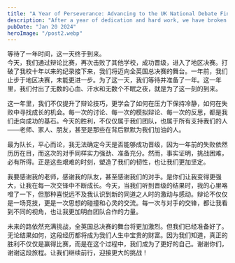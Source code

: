 ```yaml
---
title: "A Year of Perseverance: Advancing to the UK National Debate Finals"
description: "After a year of dedication and hard work, we have broken our school’s decade-long record and secured a spot in the UK National Finals. This journey has shaped us, not just as debaters but as individuals. No matter the outcome, we are ready for the challenges ahead!"
pubDate: "Jan 20 2024"
heroImage: "/post2.webp"
---
```


等待了一年时间，这一天终于到来。  
今天，我们通过辩论比赛，再次击败了其他学校，成功晋级，进入了地区决赛。打破了我校十年以来的纪录接下来，我们将迈向全英国总决赛的舞台。一年前，我们止步于地区决赛，未能更进一步。为了这一天，我们等待并准备了一年。这一年里，我们付出了无数的心血、汗水和无数个不眠之夜，就是为了这一刻的到来。

这一年里，我们不仅提升了辩论技巧，更学会了如何在压力下保持冷静，如何在失败中寻找成长的机会。每一次的讨论、每一次的模拟辩论、每一次的反思，都是我们走向成功的基石。今天的胜利，不仅仅属于我们团队，也属于所有支持我们的人——老师、家人、朋友，甚至是那些在背后默默为我们加油的人。

最为队长，平心而论，我无法确定今天是否能够成功晋级，因为一年前的失败依然历历在目，而这次的对手同样实力强劲、准备充分。然而，事实证明，挑战困难，必有所得。正是这些艰难的时刻，塑造了我们的韧性，也让我们更加坚定。  

我要感谢我的老师，感谢我的队友，甚至感谢我们的对手。是你们让我变得更强大，让我在每一次交锋中不断成长。今天，当我们听到晋级的结果时，我的心里咯噔了一下，但那种喜悦远不及我认识到新的同道之人时的激动与感动。辩论不仅仅是一场竞技，更是一次思想的碰撞和心灵的交流。每一次与对手的交锋，都让我看到不同的视角，也让我更加明白团队合作的力量。

未来的路依然充满挑战，全英国总决赛的舞台将更加激烈。但我们已经准备好了。无论结果如何，这段经历都将成为我们人生中宝贵的财富。因为我们知道，真正的胜利不仅仅是赢得比赛，而是在这个过程中，我们成为了更好的自己。谢谢你们，谢谢这段旅程。让我们继续前行，迎接更大的挑战！